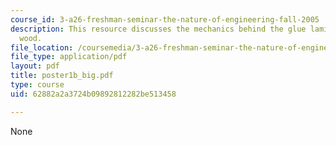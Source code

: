 ```yaml
---
course_id: 3-a26-freshman-seminar-the-nature-of-engineering-fall-2005
description: This resource discusses the mechanics behind the glue laminated (glulam)
  wood.
file_location: /coursemedia/3-a26-freshman-seminar-the-nature-of-engineering-fall-2005/62882a2a3724b09892812282be513458_poster1b_big.pdf
file_type: application/pdf
layout: pdf
title: poster1b_big.pdf
type: course
uid: 62882a2a3724b09892812282be513458

---
```

None